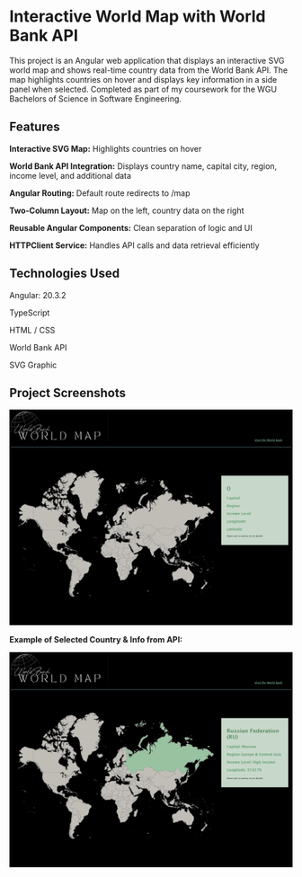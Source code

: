 # Interactive World Map with World Bank API

This project is an Angular web application that displays an interactive SVG world map and shows real-time country data from the World Bank API. The map highlights countries on hover and displays key information in a side panel when selected. Completed as part of my coursework for the WGU Bachelors of Science in Software Engineering.

## Features

**Interactive SVG Map:** Highlights countries on hover

**World Bank API Integration:** Displays country name, capital city, region, income level, and additional data

**Angular Routing:** Default route redirects to /map

**Two-Column Layout:** Map on the left, country data on the right

**Reusable Angular Components:** Clean separation of logic and UI

**HTTPClient Service:** Handles API calls and data retrieval efficiently

## Technologies Used

Angular: 20.3.2

TypeScript

HTML / CSS

World Bank API

SVG Graphic

## Project Screenshots
<img src="https://github.com/ashlynmo/Interactive-World-Map/blob/main/Screenshots/World%20Map.png" alt="World Map">

**Example of Selected Country & Info from API:**

<img src="https://github.com/ashlynmo/Interactive-World-Map/blob/main/Screenshots/World%20Map%20-%20Country%20Selected.png" alt="World Map Country Selected">

